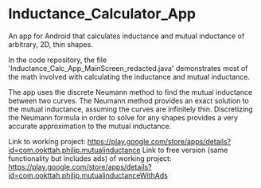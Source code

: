 # Inductance_Calculator_App
An app for Android that calculates inductance and mutual inductance of arbitrary, 2D, thin shapes.

In the code repository, the file 'Inductance_Calc_App_MainScreen_redacted.java' demonstrates most of the math involved with calculating the inductance and mutual inductance. 

The app uses the discrete Neumann method to find the mutual inductance between two curves. The Neumann method provides an exact solution to the mutual inductance, assuming the curves are infinitely thin. Discretizing the Neumann formula in order to solve for any shapes provides a very accurate approximation to the mutual inductance.

Link to working project: https://play.google.com/store/apps/details?id=com.ookttah.philip.mutualinductance
Link to free version (same functionality but includes ads) of working project: https://play.google.com/store/apps/details?id=com.ookttah.philip.mutualinductanceWithAds
